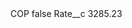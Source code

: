 <?xml version="1.0" encoding="UTF-8"?>
<CustomMetadata xmlns="http://soap.sforce.com/2006/04/metadata" xmlns:xsi="http://www.w3.org/2001/XMLSchema-instance" xmlns:xsd="http://www.w3.org/2001/XMLSchema">
    <label>COP</label>
    <protected>false</protected>
    <values>
        <field>Rate__c</field>
        <value xsi:type="xsd:double">3285.23</value>
    </values>
</CustomMetadata>
